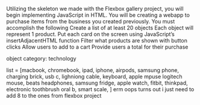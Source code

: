 Utilizing the skeleton we made with the Flexbox gallery project, you will
begin implementing JavaScript in HTML. You will be creating a webapp to
purchase items from the business you created previously. You must
accomplish the following
Create a list of at least 20 objects
Each object will represent 1 product.
Put each card on the screen using JavaScript’s insertAdjacentHTML
function
Filter what products are shown with button clicks
Allow users to add to a cart
Provide users a total for their purchase

object category: technology  

list = [macbook, chromebook, ipad, iphone, airpods, samsung phone, charging brick, usb c, lighniong cable, keyboard, apple mpuse
logitech mouse, beats headphones, samsung fridge, apple watch, fitbit, thinkpad, electronic toothbrush oral b, smart scale, ]
erm oops turns out i just need to add 8 to the ones from flexbox project